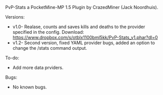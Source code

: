 PvP-Stats a PocketMine-MP 1.5 Plugin by CrazedMiner (Jack Noordhuis).

Versions:
- v1.0- Realase, counts and saves kills and deaths to the provider specified in the config. Download: https://www.dropbox.com/s/otblx1100bml5kk/PvP-Stats_v1.phar?dl=0
- v1.2- Second version, fixed YAML provider bugs, added an option to change the /stats command output.

To-do:
- Add more data prviders.

Bugs:
- No known bugs.
